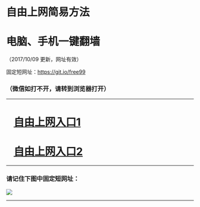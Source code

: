 ﻿# 自由上网简易方法

# 电脑、手机一键翻墙

（2017/10/09 更新，网址有效）

固定短网址：https://git.io/free99

### （微信如打不开，请转到浏览器打开）


***





# &nbsp;&nbsp; <a href="http://ft571024853.fwq-tz-1001.info/fwqtz01.html?t=100900123352 " target="_blank">自由上网入口1</a>
# &nbsp;&nbsp; <a href="http://ft232697016.fwq-tz-1002.info/fwqtz02.html?t=100900120435 " target="_blank">自由上网入口2</a>
***

### 请记住下图中固定短网址：

<img src="https://s3-us-west-2.amazonaws.com/fwq-1001/yjfq-20170905okok.png" /> 


***

